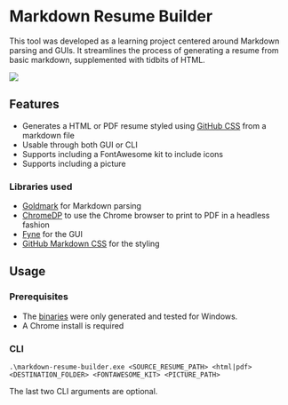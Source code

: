# Markdown Resume Builder
This tool was developed as a learning project centered around Markdown parsing and GUIs.
It streamlines the process of generating a resume from basic markdown, supplemented with tidbits of HTML.

![](resume-builder.gif)

## Features
- Generates a HTML or PDF resume styled using [GitHub CSS](style.css) from a markdown file
- Usable through both GUI or CLI
- Supports including a FontAwesome kit to include icons
- Supports including a picture

### Libraries used
- [Goldmark](https://github.com/yuin/goldmark) for Markdown parsing
- [ChromeDP](https://github.com/chromedp/chromedp) to use the Chrome browser to print to PDF in a headless fashion
- [Fyne](https://github.com/chromedp/chromedp) for the GUI
- [GitHub Markdown CSS](https://github.com/sindresorhus/github-markdown-css) for the styling

## Usage
### Prerequisites
- The [binaries](https://github.com/jlvoiseux/markdown-resume-builder/releases) were only generated and tested for Windows. 
- A Chrome install is required
### CLI
```
.\markdown-resume-builder.exe <SOURCE_RESUME_PATH> <html|pdf> <DESTINATION_FOLDER> <FONTAWESOME_KIT> <PICTURE_PATH>
```
The last two CLI arguments are optional.